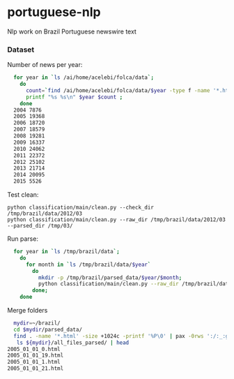 # portuguese-nlp
Nlp work on Brazil Portuguese newswire text


### Dataset

Number of news per year:

```bash
  for year in `ls /ai/home/acelebi/folca/data`;
    do
      count=`find /ai/home/acelebi/folca/data/$year -type f -name '*.html' | wc -l` ;
      printf "%s %s\n" $year $count ;
    done
  2004 7876
  2005 19368
  2006 18720
  2007 18579
  2008 19281
  2009 16337
  2010 24062
  2011 22372
  2012 25102
  2013 21714
  2014 20095
  2015 5526
```

Test clean:

    python classification/main/clean.py --check_dir /tmp/brazil/data/2012/03
    python classification/main/clean.py --raw_dir /tmp/brazil/data/2012/03 --parsed_dir /tmp/03/
    

Run parse:

```bash
  for year in `ls /tmp/brazil/data`;
    do 
      for month in `ls /tmp/brazil/data/$year`
        do 
          mkdir -p /tmp/brazil/parsed_data/$year/$month; 
          python classification/main/clean.py --raw_dir /tmp/brazil/data/$year/$month --parsed_dir /tmp/brazil/parsed_data/$year/$month; 
        done; 
    done
```

Merge folders

```bash
  mydir=~/brazil/
  cd $mydir/parsed_data/
  find . -name '*.html' -size +1024c -printf '%P\0' | pax -0rws ':/:_:g' ${mydir}/all_files_parsed
   ls ${mydir}/all_files_parsed/ | head
2005_01_01_0.html
2005_01_01_19.html
2005_01_01_1.html
2005_01_01_21.html
```
